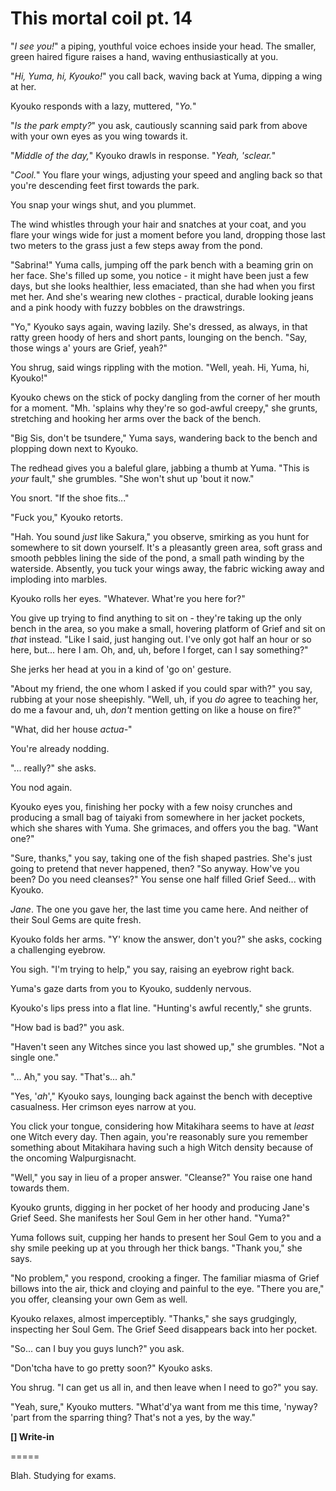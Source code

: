# This mortal coil pt. 14

"*I see you!*" a piping, youthful voice echoes inside your head. The smaller, green haired figure raises a hand, waving enthusiastically at you.

"*Hi, Yuma, hi, Kyouko!*" you call back, waving back at Yuma, dipping a wing at her.

Kyouko responds with a lazy, muttered, "*Yo.*"

"*Is the park empty?*" you ask, cautiously scanning said park from above with your own eyes as you wing towards it.

"*Middle of the day,*" Kyouko drawls in response. "*Yeah, 'sclear.*"

"*Cool.*" You flare your wings, adjusting your speed and angling back so that you're descending feet first towards the park.

You snap your wings shut, and you plummet.

The wind whistles through your hair and snatches at your coat, and you flare your wings wide for just a moment before you land, dropping those last two meters to the grass just a few steps away from the pond.

"Sabrina!" Yuma calls, jumping off the park bench with a beaming grin on her face. She's filled up some, you notice - it might have been just a few days, but she looks healthier, less emaciated, than she had when you first met her. And she's wearing new clothes - practical, durable looking jeans and a pink hoody with fuzzy bobbles on the drawstrings.

"Yo," Kyouko says again, waving lazily. She's dressed, as always, in that ratty green hoody of hers and short pants, lounging on the bench. "Say, those wings a' yours are Grief, yeah?"

You shrug, said wings rippling with the motion. "Well, yeah. Hi, Yuma, hi, Kyouko!"

Kyouko chews on the stick of pocky dangling from the corner of her mouth for a moment. "Mh. 'splains why they're so god-awful creepy," she grunts, stretching and hooking her arms over the back of the bench.

"Big Sis, don't be tsundere," Yuma says, wandering back to the bench and plopping down next to Kyouko.

The redhead gives you a baleful glare, jabbing a thumb at Yuma. "This is *your* fault," she grumbles. "She won't shut up 'bout it now."

You snort. "If the shoe fits..."

"Fuck you," Kyouko retorts.

"Hah. You sound *just* like Sakura," you observe, smirking as you hunt for somewhere to sit down yourself. It's a pleasantly green area, soft grass and smooth pebbles lining the side of the pond, a small path winding by the waterside. Absently, you tuck your wings away, the fabric wicking away and imploding into marbles.

Kyouko rolls her eyes. "Whatever. What're you here for?"

You give up trying to find anything to sit on - they're taking up the only bench in the area, so you make a small, hovering platform of Grief and sit on *that* instead. "Like I said, just hanging out. I've only got half an hour or so here, but... here I am. Oh, and, uh, before I forget, can I say something?"

She jerks her head at you in a kind of 'go on' gesture.

"About my friend, the one whom I asked if you could spar with?" you say, rubbing at your nose sheepishly. "Well, uh, if you *do* agree to teaching her, do me a favour and, uh, *don't* mention getting on like a house on fire?"

"What, did her house *actua-*"

You're already nodding.

"... really?" she asks.

You nod again.

Kyouko eyes you, finishing her pocky with a few noisy crunches and producing a small bag of taiyaki from somewhere in her jacket pockets, which she shares with Yuma. She grimaces, and offers you the bag. "Want one?"

"Sure, thanks," you say, taking one of the fish shaped pastries. She's just going to pretend that never happened, then? "So anyway. How've you been? Do you need cleanses?" You sense one half filled Grief Seed... with Kyouko.

*Jane*. The one you gave her, the last time you came here. And neither of their Soul Gems are quite fresh.

Kyouko folds her arms. "Y' know the answer, don't you?" she asks, cocking a challenging eyebrow.

You sigh. "I'm trying to help," you say, raising an eyebrow right back.

Yuma's gaze darts from you to Kyouko, suddenly nervous.

Kyouko's lips press into a flat line. "Hunting's awful recently," she grunts.

"How bad is bad?" you ask.

"Haven't seen any Witches since you last showed up," she grumbles. "Not a single one."

"... Ah," you say. "That's... ah."

"Yes, '*ah*'," Kyouko says, lounging back against the bench with deceptive casualness. Her crimson eyes narrow at you.

You click your tongue, considering how Mitakihara seems to have at *least* one Witch every day. Then again, you're reasonably sure you remember something about Mitakihara having such a high Witch density because of the oncoming Walpurgisnacht.

"Well," you say in lieu of a proper answer. "Cleanse?" You raise one hand towards them.

Kyouko grunts, digging in her pocket of her hoody and producing Jane's Grief Seed. She manifests her Soul Gem in her other hand. "Yuma?"

Yuma follows suit, cupping her hands to present her Soul Gem to you and a shy smile peeking up at you through her thick bangs. "Thank you," she says.

"No problem," you respond, crooking a finger. The familiar miasma of Grief billows into the air, thick and cloying and painful to the eye. "There you are," you offer, cleansing your own Gem as well.

Kyouko relaxes, almost imperceptibly. "Thanks," she says grudgingly, inspecting her Soul Gem. The Grief Seed disappears back into her pocket.

"So... can I buy you guys lunch?" you ask.

"Don'tcha have to go pretty soon?" Kyouko asks.

You shrug. "I can get us all in, and then leave when I need to go?" you say.

"Yeah, sure," Kyouko mutters. "What'd'ya want from me this time, 'nyway? 'part from the sparring thing? That's not a yes, by the way."

**\[] Write-in**

\=====​

Blah. Studying for exams.

